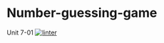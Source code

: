 # Number-guessing-game
Unit 7-01
 [![linter](https://github.com/Arvin-Leung/Number-guessing-game/workflows/linter/badge.svg)](https://github.com/marketplace/actions/super-linter)
